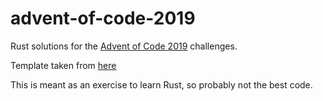 # advent-of-code-2019
Rust solutions for the [Advent of Code 2019](https://adventofcode.com/2019) challenges.

Template taken from [here](https://github.com/noirotm/advent-of-code-2018)

This is meant as an exercise to learn Rust, so probably not the best code.